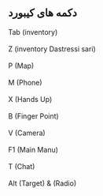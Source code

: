 ## دکمه های کیبورد
<div class= "code-block">
<span class="orange">Tab</span><span class="blue"> (inventory)</span><br><br>
<span class="orange">Z</span><span class="blue"> (inventory Dastressi sari)</span><br><br>
<span class="orange">P</span><span class="blue"> (Map)</span><br><br>
<span class="orange">M</span><span class="blue"> (Phone)</span><br><br>
<span class="orange">X</span><span class="blue"> (Hands Up)</span><br><br>
<span class="orange">B</span><span class="blue"> (Finger Point)</span><br><br>
<span class="orange">V</span><span class="blue"> (Camera)</span><br><br>
<span class="orange">F1</span><span class="blue"> (Main Manu)</span><br><br>
<span class="orange">T</span><span class="blue"> (Chat)</span><br><br>
<span class="orange">Alt</span><span class="blue"> (Target) &  (Radio)</span><br><br>
</div>
